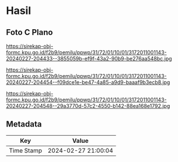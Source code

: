 # Hasil

## Foto C Plano

https://sirekap-obj-formc.kpu.go.id/f2b9/pemilu/ppwp/31/72/01/10/01/3172011001143-20240227-204433--3855059b-ef9f-43a2-90b9-be276aa548bc.jpg

https://sirekap-obj-formc.kpu.go.id/f2b9/pemilu/ppwp/31/72/01/10/01/3172011001143-20240227-204454--f09dce1e-be47-4a85-a9d9-baaaf9b3ecb8.jpg

https://sirekap-obj-formc.kpu.go.id/f2b9/pemilu/ppwp/31/72/01/10/01/3172011001143-20240227-204548--29a3770d-57c2-4550-b142-88ea168e1792.jpg


## Metadata

| Key        | Value               |
| ---------- | ------------------- |
| Time Stamp | 2024-02-27 21:00:04 |



